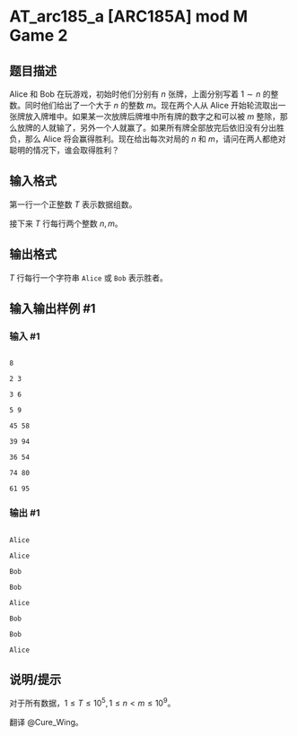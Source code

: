 # AT_arc185_a [ARC185A] mod M Game 2

## 题目描述

Alice 和 Bob 在玩游戏，初始时他们分别有 $n$ 张牌，上面分别写着 $1\sim n$ 的整数。同时他们给出了一个大于 $n$ 的整数 $m$。现在两个人从 Alice 开始轮流取出一张牌放入牌堆中。如果某一次放牌后牌堆中所有牌的数字之和可以被 $m$ 整除，那么放牌的人就输了，另外一个人就赢了。如果所有牌全部放完后依旧没有分出胜负，那么 Alice 将会赢得胜利。现在给出每次对局的 $n$ 和 $m$，请问在两人都绝对聪明的情况下，谁会取得胜利？

## 输入格式

第一行一个正整数 $T$ 表示数据组数。

接下来 $T$ 行每行两个整数 $n,m$。

## 输出格式

$T$ 行每行一个字符串 `Alice` 或 `Bob` 表示胜者。

## 输入输出样例 #1

### 输入 #1

```
8
2 3
3 6
5 9
45 58
39 94
36 54
74 80
61 95
```

### 输出 #1

```
Alice
Alice
Bob
Bob
Alice
Bob
Bob
Alice
```

## 说明/提示

对于所有数据，$1\le T\le10^5,1\le n<m\le10^9$。

翻译 @Cure_Wing。